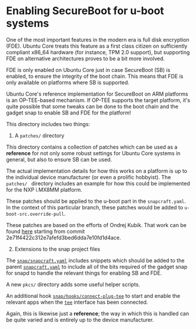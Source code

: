 # Enabling SecureBoot for u-boot systems

One of the most important features in the modern era is full disk encryption
(FDE). Ubuntu Core treats this feature as a first class citizen on sufficiently
compliant x86_64 hardware (for instance, TPM 2.0 support), but supporting FDE on
alternative architectures proves to be a bit more involved.

FDE is only enabled on Ubuntu Core just in case SecureBoot (SB) is enabled, to
ensure the integrity of the boot chain. This means that FDE is only available on
platforms where SB is supported.

Ubuntu Core's reference implementation for SecureBoot on ARM platforms is an
OP-TEE-based mechanism. If OP-TEE supports the target platform, it's quite
possible that some tweaks can be done to the boot chain and the gadget snap to
enable SB and FDE for the platform!

This directory includes two things:


1) A `patches/` directory

This directory contains a collection of patches which can be used as a
**reference** for not only some robust settings for Ubuntu Core systems in
general, but also to ensure SB can be used.

The actual implementation details for how this works on a platform is up to the
individual device manufacturer (or even a prolific hobbyist). The `patches/
` directory includes an example for how this could be implemented for the NXP
i.MX8MM platform.

These patches should be applied to the u-boot part in the `snapcraft.yaml`.
In the context of this particular branch, these patches would be added to
`u-boot-src.override-pull`.

These patches are based on the efforts of Ondrej Kubik. That work can be found
[here](https://git.launchpad.net/~ondrak/+git/u-boot/tree/?h=lf_v2023.04-uc)
starting from commit 2e71f4422c312e7afefd3bed6dda7e10fd1d4ace.


2) Extensions to the snap project files

The [`snap/snapcraft.yaml`](snap/snapcraft.yaml) includes snippets which should
be added to the parent [`snapcraft.yaml`](../snap/snapcraft.yaml) to include all
of the bits required of the gadget snap for snapd to handle the relevant things
for enabling SB and FDE.

A new `pkcs/` directory adds some useful helper scripts.

An additional hook [`snap/hooks/connect-plug-tee`](snap/hooks/connect-plug-tee)
to start and enable the relevant apps when the [`tee`](https://snapcraft.io/docs/tee-interface) 
interface has been connected.


Again, this is likewise just a **reference**; the way in which this is handled
can be quite varied and is entirely up to the device manufacturer.
